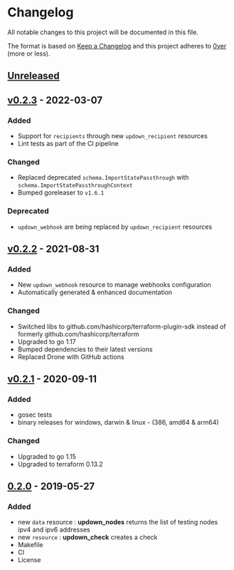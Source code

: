 # Changelog

All notable changes to this project will be documented in this file.

The format is based on [Keep a Changelog](http://keepachangelog.com/en/1.0.0/)
and this project adheres to [0ver](https://0ver.org) (more or less).

## [Unreleased]

## [v0.2.3] - 2022-03-07

### Added

- Support for `recipients` through new `updown_recipient` resources
- Lint tests as part of the CI pipeline

### Changed

- Replaced deprecated `schema.ImportStatePassthrough` with `schema.ImportStatePassthroughContext`
- Bumped goreleaser to `v1.6.1`

### Deprecated

- `updown_webhook` are being replaced by `updown_recipient` resources

## [v0.2.2] - 2021-08-31

### Added

- New `updown_webhook` resource to manage webhooks configuration
- Automatically generated & enhanced documentation

### Changed

- Switched libs to github.com/hashicorp/terraform-plugin-sdk instead of formerly github.com/hashicorp/terraform
- Upgraded to go 1.17
- Bumped dependencies to their latest versions
- Replaced Drone with GitHub actions

## [v0.2.1] - 2020-09-11

### Added

- gosec tests
- binary releases for windows, darwin & linux - (386, amd64 & arm64)

### Changed

- Upgraded to go 1.15
- Upgraded to terraform 0.13.2

## [0.2.0] - 2019-05-27

### Added

- new `data` resource : **updown_nodes** returns the list of testing nodes ipv4 and ipv6 addresses
- new `resource` : **updown_check** creates a check
- Makefile
- CI
- License

[Unreleased]: https://github.com/mvisonneau/terraform-provider-updown/compare/v0.2.3...HEAD
[v0.2.3]: https://github.com/mvisonneau/terraform-provider-updown/tree/v0.2.3
[v0.2.2]: https://github.com/mvisonneau/terraform-provider-updown/tree/v0.2.2
[v0.2.1]: https://github.com/mvisonneau/terraform-provider-updown/tree/v0.2.1
[0.2.0]: https://github.com/mvisonneau/terraform-provider-updown/tree/0.2.0

